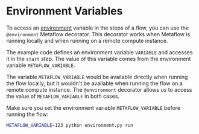 # Environment Variables

To access an [environment](https://docs.metaflow.org/api/step-decorators/environment) variable in the steps of a flow, you can use the `@environment` Metaflow decorator. This decorator works when Metaflow is running locally and when running on a remote compute instance.

The example code defines an environment variable `VARIABLE` and accesses it in the `start` step. The value of this variable comes from the environment variable `METAFLOW_VARIABLE`.

The variable `METAFLOW_VARIABLE` would be available directly when running the flow locally, but it wouldn't be available when running the flow on a remote compute instance. The `@environment` decorator allows us to access the value of `METAFLOW_VARIABLE` in both cases.

Make sure you set the environment variable `METAFLOW_VARIABLE` before running the flow:

```bash
METAFLOW_VARIABLE=123 python environment.py run
```
